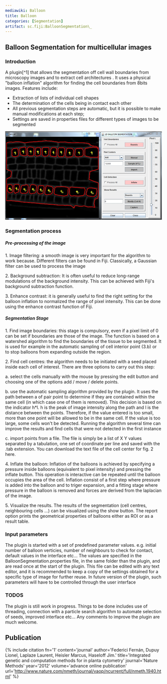 ```yaml
---
mediawiki: Balloon
title: Balloon
categories: [Segmentation]
artifact: sc.fiji:BalloonSegmentation\_
---
```


## Balloon Segmentation for multicellular images

### Introduction

A plugin[^1] that allows the segmentation off cell wall boundaries from microscopy images and to extract cell architectures . It uses a physical "balloon inflation" algorithm for finding the cell boundaries from 8bits images. Features include:

-   Extraction of lists of individual cell shapes
-   The determination of the cells being in contact each other
-   All previous segmentation steps are automatic, but it is possible to make manual modifications at each step;
-   Settings are saved in properties files for different types of images to be segmented

<img src="/media/plugins/plugin-screencapture.jpg" width="700"/>

### Segmentation process

##### Pre-processing of the image

1\. Image filtering: a smooth image is very important for the algorithm to work because. Different filters can be found in Fiji. Classically, a Gaussian filter can be used to process the image

2\. Background subtraction: It is often useful to reduce long-range modulations of the background intensity. This can be achieved with Fiji's background subtraction function.

3\. Enhance contrast: it is generally useful to find the right setting for the balloon inflation to normalized the range of pixel intensity. This can be done using the enhance contrast function of Fiji.

##### Segmentation Stage

1\. Find image boundaries: this stage is compulsory, even if a pixel limit of 0 can be set if boundaries are those of the image. The function is based on a watershed algorithm to find the boundaries of the tissue to be segmented. It is used for example in the automatic sampling of cell interior point (3.b) or to stop balloons from expanding outside the region.

2\. Find cell centres: the algorithm needs to be initiated with a seed placed inside each cell of interest. There are three options to carry out this step:

a\. select the cells manually with the mouse by pressing the edit button and choosing one of the options add / move / delete points.

b\. use the automatic sampling algorithm provided by the plugin. It uses the path between a of pair point to determine if they are contained within the same cell (in which case one of them is removed). This decision is based on the indicator h\*l. h is the peak of image intensity along the path and l is the distance between the points. Therefore, if the value entered is too small, more than one point will be allowed to be in the same cell. If the value is too large, some cells won't be detected. Running the algorithm several time can improve the results and find cells that were not detected in the first instance

c\. import points from a file. The file is simply be a list of X Y values separated by a tabulation, one set of coordinate per line and saved with the .tab extension. You can download the text file of the cell center for fig. 2 here.

4\. Inflate the balloon: Inflation of the balloons is achieved by specifying a pressure inside balloons (equivalent to pixel intensity) and pressing the inflate button. This operation is interactive can be repeated until the balloon occupies the area of the cell. Inflation consist of a first step where pressure is added into the balloon and to triger expansion, and a fitting stage where pressure in the balloon is removed and forces are derived from the laplacian of the image.

5\. Visualize the results. The results of the segmentation (cell centres, neighbouring cells ...) can be visualized using the show button. The report option prints the geometrical properties of balloons either as ROI or as a result table.

### Input parameters

The plugin is started with a set of predefined parameter values. e.g. initial number of balloon verticies, number of neighbours to check for contact, default values in the interface etc... The values are specified in the BalloonSegmentation.properties file, in the same folder than the plugin, and are read once at the start of the plugin. This file can be edited with any text editor, and it is recommended to keep a copy of the settings obtained for a specific type of image for further reuse. In future version of the plugin, such parameters will have to be controlled through the user interface

### TODOS

The plugin is still work in progress. Things to be done includes use of threading, connection with a particle search algorithm to automate selection of seeds, improved interface etc... Any comments to improve the plugin are much welcome.

## Publication

{% include citation fn='1' content='journal' author='Federici Fernán, Dupuy Lionel, Laplaze Laurent, Heisler Marcus, Haseloff Jim.' title='Integrated genetic and computation methods for in planta cytometry' journal='Nature Methods' year='2012' volume='advance online publication' url='http://www.nature.com/nmeth/journal/vaop/ncurrent/full/nmeth.1940.html' %}
